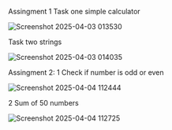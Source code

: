 Assingment 1
Task one simple calculator 


![Screenshot 2025-04-03 013530](https://github.com/user-attachments/assets/27ade65d-85c3-4c17-bd5b-ec8e94d0fd84)



Task two strings 



![Screenshot 2025-04-03 014035](https://github.com/user-attachments/assets/bec56d5c-b934-4e22-8c1b-57fff3714efa)





Assingment 2:
1 Check if number is odd or even


![Screenshot 2025-04-04 112444](https://github.com/user-attachments/assets/a6d557d7-4909-435a-8d15-daedfe3b62ae)





2 Sum of 50 numbers



![Screenshot 2025-04-04 112725](https://github.com/user-attachments/assets/6af2f067-f9c8-4018-93ff-bca14d6a33ed)



